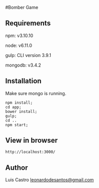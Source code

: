 #Bomber Game

## Requirements

npm: v3.10.10

node: v6.11.0

gulp: CLI version 3.9.1

mongodb: v3.4.2

## Installation

Make sure mongo is running.

```gherkin
npm install;
cd app;
bower install;
gulp;
cd ..
npm start;
```
## View in browser
```gherkin
http://localhost:3000/
```

## Author
Luis Castro
leonardodesantos@gmail.com